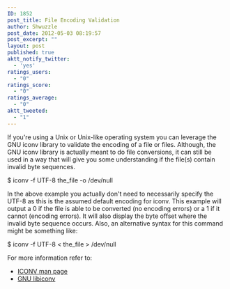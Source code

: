 ```yaml
---
ID: 1852
post_title: File Encoding Validation
author: Shwuzzle
post_date: 2012-05-03 08:19:57
post_excerpt: ""
layout: post
published: true
aktt_notify_twitter:
  - 'yes'
ratings_users:
  - "0"
ratings_score:
  - "0"
ratings_average:
  - "0"
aktt_tweeted:
  - "1"
---
```

If you're using a Unix or Unix-like operating system you can leverage the GNU iconv library to validate the encoding of a file or files. Although, the GNU iconv library is actually meant to do file conversions, it can still be used in a way that will give you some understanding if the file(s) contain invalid byte sequences.

$ iconv -f UTF-8 the_file -o /dev/null

In the above example you actually don't need to necessarily specify the UTF-8 as this is the assumed default encoding for iconv. This example will output a 0 if the file is able to be converted (no encoding errors) or a 1 if it cannot (encoding errors). It will also display the byte offset where the invalid byte sequence occurs. Also, an alternative syntax for this command might be something like:

$ iconv -f UTF-8 &lt; the_file &gt; /dev/null

For more information refer to:
<ul>
	<li><a href="http://www.gnu.org/savannah-checkouts/gnu/libiconv/documentation/libiconv-1.13/iconv.1.html">ICONV man page</a></li>
	<li><a href="http://www.gnu.org/software/libiconv/">GNU libiconv</a></li>
</ul>

